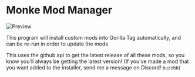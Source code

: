 # Monke Mod Manager
![Preview](![image](https://github.com/BzzzThe18th/MonkeModManager/assets/69125495/3b3aa334-696f-4a88-a077-6245548b49b7))



This program will install custom mods into Gorilla Tag automatically, and can be re-run in order to update the mods

This uses the github api to get the latest release of all these mods, so you know you'll always be getting the latest version!
(If you've made a mod that you want added to the installer, send me a message on Discord! `buzzbb`)
